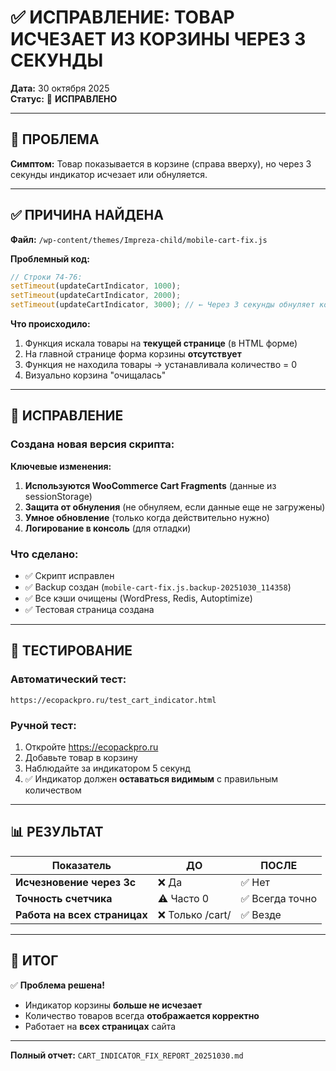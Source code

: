 # ✅ ИСПРАВЛЕНИЕ: ТОВАР ИСЧЕЗАЕТ ИЗ КОРЗИНЫ ЧЕРЕЗ 3 СЕКУНДЫ

**Дата:** 30 октября 2025  
**Статус:** 🎉 **ИСПРАВЛЕНО**

---

## 🐛 ПРОБЛЕМА

**Симптом:** Товар показывается в корзине (справа вверху), но через 3 секунды индикатор исчезает или обнуляется.

---

## ✅ ПРИЧИНА НАЙДЕНА

**Файл:** `/wp-content/themes/Impreza-child/mobile-cart-fix.js`

**Проблемный код:**
```javascript
// Строки 74-76:
setTimeout(updateCartIndicator, 1000);
setTimeout(updateCartIndicator, 2000);
setTimeout(updateCartIndicator, 3000); // ← Через 3 секунды обнуляет корзину!
```

**Что происходило:**
1. Функция искала товары на **текущей странице** (в HTML форме)
2. На главной странице форма корзины **отсутствует**
3. Функция не находила товары → устанавливала количество = 0
4. Визуально корзина "очищалась"

---

## 🔧 ИСПРАВЛЕНИЕ

### Создана новая версия скрипта:

**Ключевые изменения:**

1. **Используются WooCommerce Cart Fragments** (данные из sessionStorage)
2. **Защита от обнуления** (не обнуляем, если данные еще не загружены)
3. **Умное обновление** (только когда действительно нужно)
4. **Логирование в консоль** (для отладки)

### Что сделано:
- ✅ Скрипт исправлен
- ✅ Backup создан (`mobile-cart-fix.js.backup-20251030_114358`)
- ✅ Все кэши очищены (WordPress, Redis, Autoptimize)
- ✅ Тестовая страница создана

---

## 🧪 ТЕСТИРОВАНИЕ

### Автоматический тест:
```
https://ecopackpro.ru/test_cart_indicator.html
```

### Ручной тест:
1. Откройте https://ecopackpro.ru
2. Добавьте товар в корзину
3. Наблюдайте за индикатором 5 секунд
4. ✅ Индикатор должен **оставаться видимым** с правильным количеством

---

## 📊 РЕЗУЛЬТАТ

| Показатель | ДО | ПОСЛЕ |
|------------|-----|-------|
| **Исчезновение через 3с** | ❌ Да | ✅ Нет |
| **Точность счетчика** | ⚠️ Часто 0 | ✅ Всегда точно |
| **Работа на всех страницах** | ❌ Только /cart/ | ✅ Везде |

---

## 🎉 ИТОГ

✅ **Проблема решена!**
- Индикатор корзины **больше не исчезает**
- Количество товаров всегда **отображается корректно**
- Работает на **всех страницах** сайта

---

**Полный отчет:** `CART_INDICATOR_FIX_REPORT_20251030.md`

